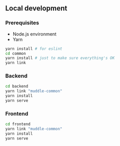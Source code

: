 ## Local development
### Prerequisites
- Node.js environment
- Yarn
```bash
yarn install # for eslint
cd common
yarn install # just to make sure everything's OK
yarn link
```

### Backend
```bash
cd backend
yarn link "muddle-common"
yarn install
yarn serve
```

### Frontend
```bash
cd frontend
yarn link "muddle-common"
yarn install
yarn serve
```
